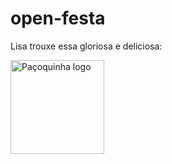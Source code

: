 # open-festa

Lisa trouxe essa gloriosa e deliciosa: 

<img src="https://scontent.fcau2-1.fna.fbcdn.net/v/t39.30808-6/306859362_407059731578489_3413168253808741969_n.jpg?_nc_cat=106&ccb=1-7&_nc_sid=a2f6c7&_nc_ohc=Hk96tRORyC0AX_eawKm&_nc_ht=scontent.fcau2-1.fna&oh=00_AfDVd3kGKaEcame4S_6__Dm5OG_IUpXG3y9Q-We1027_LQ&oe=651CAC8C" alt="Paçoquinha logo" style="height: 150px; width:150px;"/>